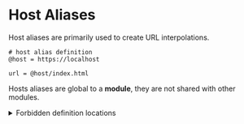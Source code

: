 # Host Aliases

Host aliases are primarily used to create URL interpolations.

```
# host alias definition
@host = https://localhost

url = @host/index.html
```

Hosts aliases are global to a **module**, they are not shared with other modules.

<details>

<summary>Forbidden definition locations</summary>

Host aliases can only be defined at the top level before any function declaration, and before any function call to a function declared further below.

```
# ok
@hostA = https://localhost

fn f(){}

# not allowed: the definition is after a function declaration.
@hostB = https://localhost
```

</details>

